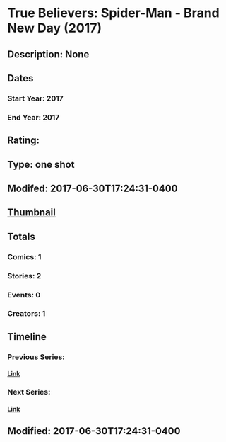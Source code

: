 # True Believers: Spider-Man - Brand New Day (2017)
## Description: None
## Dates
### Start Year: 2017
### End Year: 2017
## Rating: 
## Type: one shot
## Modifed: 2017-06-30T17:24:31-0400
## [Thumbnail](http://i.annihil.us/u/prod/marvel/i/mg/b/40/image_not_available.jpg)
## Totals
### Comics: 1
### Stories: 2
### Events: 0
### Creators: 1
## Timeline
### Previous Series: 
#### [Link]()
### Next Series: 
#### [Link]()
## Modified: 2017-06-30T17:24:31-0400